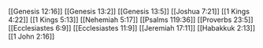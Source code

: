 [[Genesis 12:16]]
[[Genesis 13:2]]
[[Genesis 13:5]]
[[Joshua 7:21]]
[[1 Kings 4:22]]
[[1 Kings 5:13]]
[[Nehemiah 5:17]]
[[Psalms 119:36]]
[[Proverbs 23:5]]
[[Ecclesiastes 6:9]]
[[Ecclesiastes 11:9]]
[[Jeremiah 17:11]]
[[Habakkuk 2:13]]
[[1 John 2:16]]
